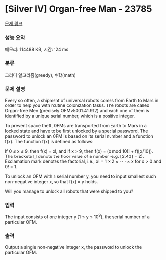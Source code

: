 # [Silver IV] Organ-free Man - 23785 

[문제 링크](https://www.acmicpc.net/problem/23785) 

### 성능 요약

메모리: 114488 KB, 시간: 124 ms

### 분류

그리디 알고리즘(greedy), 수학(math)

### 문제 설명

<p>Every so often, a shipment of universal robots comes from Earth to Mars in order to help you with routine colonization tasks. The robots are called Organ-free Men (precisely OFMv5001.41.912) and each one of them is identified by a unique serial number, which is a positive integer.</p>

<p>To prevent space theft, OFMs are transported from Earth to Mars in a locked state and have to be first unlocked by a special password. The password to unlock an OFM is based on its serial number and a function f(x). The function f(x) is defined as follows:</p>

<p>If 0 ≤ x ≤ 9, then f(x) = x!, and if x > 9, then f(x) = (x mod 10)! + f(⌊x/10⌋). The brackets ⌊⌋ denote the floor value of a number (e.g. ⌊2.43⌋ = 2). Exclamation mark denotes the factorial, i.e., x! = 1 × 2 × · · · × x for x > 0 and 0! = 1.</p>

<p>To unlock an OFM with a serial number y, you need to input smallest such non-negative integer x, so that f(x) = y holds.</p>

<p>Will you manage to unlock all robots that were shipped to you?</p>

### 입력 

 <p>The input consists of one integer y (1 ≤ y ≤ 10<sup>9</sup>), the serial number of a particular OFM.</p>

### 출력 

 <p>Output a single non-negative integer x, the password to unlock the particular OFM.</p>

